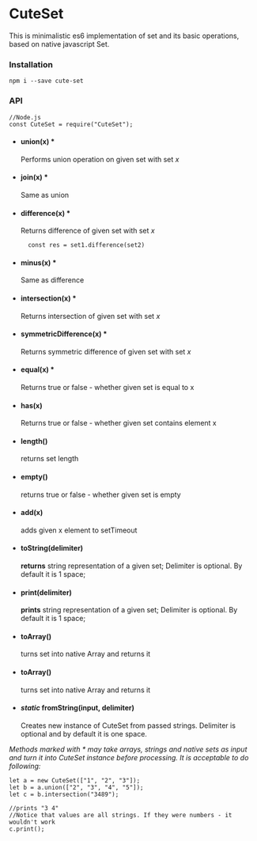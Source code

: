 # CuteSet
This is minimalistic es6 implementation of set and its basic operations, based on native javascript Set. 

### Installation
```
npm i --save cute-set
```

### API

```
//Node.js
const CuteSet = require("CuteSet");

```

* #### union(x) *
  Performs union operation on given set with set *x*

* #### join(x) *
  Same as union

* #### difference(x) *
  Returns difference of given set with set *x*
  ```
    const res = set1.difference(set2)
  ```
* #### minus(x)   *
  Same as difference

* #### intersection(x)  *  
    Returns intersection of given set with set *x*

* #### symmetricDifference(x) *   
   Returns symmetric difference of given set with set *x*

* #### equal(x)   *
   Returns true or false - whether given set is equal to x



* #### has(x)   
   Returns true or false - whether given set contains element x

* #### length()   
  returns set length

* #### empty()   
    returns true or false - whether given set is empty

* #### add(x)   
    adds given x element to setTimeout


* #### toString(delimiter)   
    **returns** string representation of a given set;
    Delimiter is optional. By default it is 1 space;


* #### print(delimiter)   
    **prints** string representation of a given set;
    Delimiter is optional. By default it is 1 space;

* #### toArray()   
    turns set into native Array and returns it

* #### toArray()   
    turns set into native Array and returns it

* #### *static* fromString(input, delimiter)
    Creates new instance of CuteSet from passed strings.
    Delimiter is optional and by default it is one space.



*Methods marked with * may take arrays, strings and native sets as input and turn it into CuteSet instance before processing. It is acceptable to do following:*
```
let a = new CuteSet(["1", "2", "3"]);
let b = a.union(["2", "3", "4", "5"]);
let c = b.intersection("3489");

//prints "3 4"
//Notice that values are all strings. If they were numbers - it wouldn't work
c.print();


```
